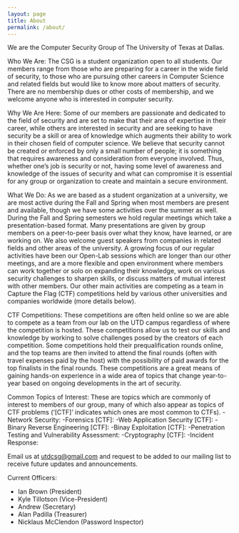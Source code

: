 ```yaml
---
layout: page
title: About
permalink: /about/
---
```


We are the Computer Security Group of The University of Texas at Dallas.

Who We Are:
The CSG is a student organization open to all students. Our members range from those who are preparing for a career in the wide field of security, to those who are pursuing other careers in Computer Science and related fields but would like to know more about matters of security. There are no membership dues or other costs of membership, and we welcome anyone who is interested in computer security.

Why We Are Here:
Some of our members are passionate and dedicated to the field of security and are set to make that their area of expertise in their career, while others are interested in security and are seeking to have security be a skill or area of knowledge which augments their ability to work in their chosen field of computer science. We believe that security cannot be created or enforced by only a small number of people; it is something that requires awareness and consideration from everyone involved. Thus, whether one’s job is security or not, having some level of awareness and knowledge of the issues of security and what can compromise it is essential for any group or organization to create and maintain a secure environment.

What We Do:
As we are based as a student organization at a university, we are most active during the Fall and Spring when most members are present and available, though we have some activities over the summer as well. During the Fall and Spring semesters we hold regular meetings which take a presentation-based format. Many presentations are given by group members on a peer-to-peer basis over what they know, have learned, or are working on. We also welcome guest speakers from companies in related fields and other areas of the university. A growing focus of our regular activities have been our Open-Lab sessions which are longer than our other meetings, and are a more flexible and open environment where members can work together or solo on expanding their knowledge, work on various security challenges to sharpen skills, or discuss matters of mutual interest with other members. Our other main activities are competing as a team in Capture the Flag (CTF) competitions held by various other universities and companies worldwide (more details below).

CTF Competitions:
These competitions are often held online so we are able to compete as a team from our lab on the UTD campus regardless of where the competition is hosted. These competitions allow us to test our skills and knowledge by working to solve challenges posed by the creators of each competition. Some competitions hold their prequalification rounds online, and the top teams are then invited to attend the final rounds (often with travel expenses paid by the host) with the possibility of paid awards for the top finalists in the final rounds. These competitions are a great means of gaining hands-on experience in a wide area of topics that change year-to-year based on ongoing developments in the art of security.

Common Topics of Interest:
These are topics which are commonly of interest to members of our group, many of which also appear as topics of CTF problems (‘[CTF]’ indicates which ones are most common to CTFs).
-Network Security:
-Forensics [CTF]:
-Web Application Security [CTF]:
-Binary Reverse Engineering [CTF]:
-Binay Exploitation [CTF]:
-Penetration Testing and Vulnerability Assessment:
-Cryptography [CTF]:
-Incident Response:

Email us at utdcsg@gmail.com and request to be added to our mailing list to receive future updates and announcements.

Current Officers:

* Ian Brown (President)
* Kyle Tillotson (Vice-President)
* Andrew (Secretary)
* Alan Padilla (Treasurer)
* Nicklaus McClendon (Password Inspector)
